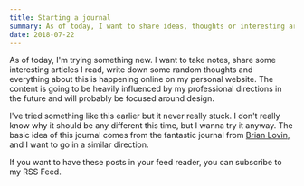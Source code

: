 ```yaml
---
title: Starting a journal
summary: As of today, I want to share ideas, thoughts or interesting articles I read.
date: 2018-07-22
---
```


As of today, I'm trying something new. I want to take notes, share some interesting articles I read, write down some random thoughts and everything about this is happening online on my personal website. The content is going to be heavily influenced by my professional directions in the future and will probably be focused around design.

I've tried something like this earlier but it never really stuck. I don't really know why it should be any different this time, but I wanna try it anyway. The basic idea of this journal comes from the fantastic journal from [Brian Lovin](https://brianlovin.com/journal), and I want to go in a similar direction.

If you want to have these posts in your feed reader, you can subscribe to my RSS Feed.
